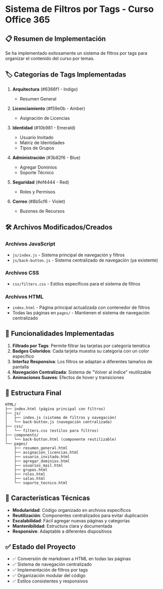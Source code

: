 # Sistema de Filtros por Tags - Curso Office 365

## 📋 Resumen de Implementación

Se ha implementado exitosamente un sistema de filtros por tags para organizar el contenido del curso por temas.

## 🏷️ Categorías de Tags Implementadas

1. **Arquitectura** (#6366f1 - Indigo)

   - Resumen General

2. **Licenciamiento** (#f59e0b - Amber)

   - Asignación de Licencias

3. **Identidad** (#10b981 - Emerald)

   - Usuario Invitado
   - Matriz de Identidades
   - Tipos de Grupos

4. **Administración** (#3b82f6 - Blue)

   - Agregar Dominios
   - Soporte Técnico

5. **Seguridad** (#ef4444 - Red)

   - Roles y Permisos

6. **Correo** (#8b5cf6 - Violet)
   - Buzones de Recursos

## 🛠️ Archivos Modificados/Creados

### Archivos JavaScript

- `js/index.js` - Sistema principal de navegación y filtros
- `js/back-button.js` - Sistema centralizado de navegación (ya existente)

### Archivos CSS

- `css/filters.css` - Estilos específicos para el sistema de filtros

### Archivos HTML

- `index.html` - Página principal actualizada con contenedor de filtros
- Todas las páginas en `pages/` - Mantienen el sistema de navegación centralizado

## 🎯 Funcionalidades Implementadas

1. **Filtrado por Tags**: Permite filtrar las tarjetas por categoría temática
2. **Badges Coloridos**: Cada tarjeta muestra su categoría con un color específico
3. **Interfaz Responsiva**: Los filtros se adaptan a diferentes tamaños de pantalla
4. **Navegación Centralizada**: Sistema de "Volver al índice" reutilizable
5. **Animaciones Suaves**: Efectos de hover y transiciones

## 📁 Estructura Final

```
HTML/
├── index.html (página principal con filtros)
├── js/
│   ├── index.js (sistema de filtros y navegación)
│   └── back-button.js (navegación centralizada)
├── css/
│   └── filters.css (estilos para filtros)
├── components/
│   └── back-button.html (componente reutilizable)
└── pages/
    ├── resumen_general.html
    ├── asignacion_licencias.html
    ├── usuario_invitado.html
    ├── agregar_dominios.html
    ├── usuarios_mail.html
    ├── grupos.html
    ├── roles.html
    ├── salas.html
    └── soporte_tecnico.html
```

## 🚀 Características Técnicas

- **Modularidad**: Código organizado en archivos específicos
- **Reutilización**: Componentes centralizados para evitar duplicación
- **Escalabilidad**: Fácil agregar nuevas páginas y categorías
- **Mantenibilidad**: Estructura clara y documentada
- **Responsive**: Adaptable a diferentes dispositivos

## ✅ Estado del Proyecto

- ✅ Conversión de markdown a HTML en todas las páginas
- ✅ Sistema de navegación centralizado
- ✅ Implementación de filtros por tags
- ✅ Organización modular del código
- ✅ Estilos consistentes y responsivos
